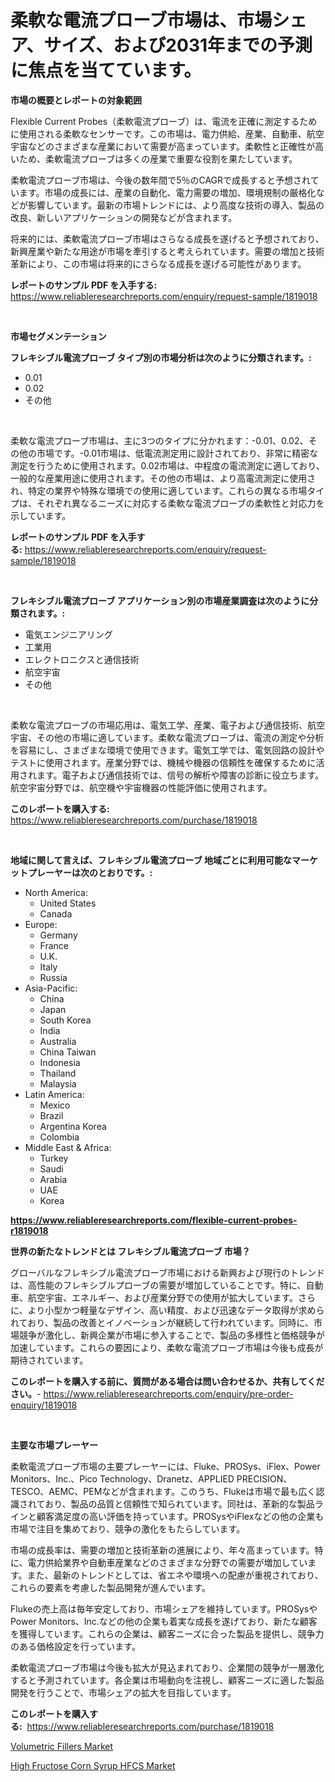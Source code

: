 <p><h1>柔軟な電流プローブ市場は、市場シェア、サイズ、および2031年までの予測に焦点を当てています。</h1></p><p><strong>市場の概要とレポートの対象範囲</strong></p>
<p><p>Flexible Current Probes（柔軟電流プローブ）は、電流を正確に測定するために使用される柔軟なセンサーです。この市場は、電力供給、産業、自動車、航空宇宙などのさまざまな産業において需要が高まっています。柔軟性と正確性が高いため、柔軟電流プローブは多くの産業で重要な役割を果たしています。</p><p>柔軟電流プローブ市場は、今後の数年間で5％のCAGRで成長すると予想されています。市場の成長には、産業の自動化、電力需要の増加、環境規制の厳格化などが影響しています。最新の市場トレンドには、より高度な技術の導入、製品の改良、新しいアプリケーションの開発などが含まれます。</p><p>将来的には、柔軟電流プローブ市場はさらなる成長を遂げると予想されており、新興産業や新たな用途が市場を牽引すると考えられています。需要の増加と技術革新により、この市場は将来的にさらなる成長を遂げる可能性があります。</p></p>
<p><strong>レポートのサンプル PDF を入手する:</strong> <a href="https://www.reliableresearchreports.com/enquiry/request-sample/1819018">https://www.reliableresearchreports.com/enquiry/request-sample/1819018</a></p>
<p>&nbsp;</p>
<p><strong>市場セグメンテーション</strong></p>
<p><strong>フレキシブル電流プローブ タイプ別の市場分析は次のように分類されます。:</strong></p>
<p><ul><li>0.01</li><li>0.02</li><li>その他</li></ul></p>
<p>&nbsp;</p>
<p><p>柔軟な電流プローブ市場は、主に3つのタイプに分かれます：-0.01、0.02、その他の市場です。-0.01市場は、低電流測定用に設計されており、非常に精密な測定を行うために使用されます。0.02市場は、中程度の電流測定に適しており、一般的な産業用途に使用されます。その他の市場は、より高電流測定に使用され、特定の業界や特殊な環境での使用に適しています。これらの異なる市場タイプは、それぞれ異なるニーズに対応する柔軟な電流プローブの柔軟性と対応力を示しています。</p></p>
<p><strong>レポートのサンプル PDF を入手する:</strong>&nbsp;<a href="https://www.reliableresearchreports.com/enquiry/request-sample/1819018">https://www.reliableresearchreports.com/enquiry/request-sample/1819018</a></p>
<p>&nbsp;</p>
<p><strong> フレキシブル電流プローブ アプリケーション別の市場産業調査は次のように分類されます。:</strong></p>
<p><ul><li>電気エンジニアリング</li><li>工業用</li><li>エレクトロニクスと通信技術</li><li>航空宇宙</li><li>その他</li></ul></p>
<p>&nbsp;</p>
<p><p>柔軟な電流プローブの市場応用は、電気工学、産業、電子および通信技術、航空宇宙、その他の市場に適しています。柔軟な電流プローブは、電流の測定や分析を容易にし、さまざまな環境で使用できます。電気工学では、電気回路の設計やテストに使用されます。産業分野では、機械や機器の信頼性を確保するために活用されます。電子および通信技術では、信号の解析や障害の診断に役立ちます。航空宇宙分野では、航空機や宇宙機器の性能評価に使用されます。</p></p>
<p><strong>このレポートを購入する:</strong>&nbsp; <a href="https://www.reliableresearchreports.com/purchase/1819018">https://www.reliableresearchreports.com/purchase/1819018</a></p>
<p>&nbsp;</p>
<p><strong>地域に関して言えば、フレキシブル電流プローブ 地域ごとに利用可能なマーケットプレーヤーは次のとおりです。:</strong></p>
<p><ul>
    <li>
        North America:
        <ul>
            <li>United States</li>
            <li>Canada</li>
        </ul>
    </li>
    <li>
        Europe:
        <ul>
            <li>Germany</li>
            <li>France</li>
            <li>U.K.</li>
            <li>Italy</li>
            <li>Russia</li>
        </ul>
    </li>
    <li>
        Asia-Pacific:
        <ul>
            <li>China</li>
            <li>Japan</li>
            <li>South Korea</li>
            <li>India</li>
            <li>Australia</li>
            <li>China Taiwan</li>
            <li>Indonesia</li>
            <li>Thailand</li>
            <li>Malaysia</li>
        </ul>
    </li>
    <li>
        Latin America:
        <ul>
            <li>Mexico</li>
            <li>Brazil</li>
            <li>Argentina Korea</li>
            <li>Colombia</li>
        </ul>
    </li>
    <li>
        Middle East & Africa:
        <ul>
            <li>Turkey</li>
            <li>Saudi</li>
            <li>Arabia</li>
            <li>UAE</li>
            <li>Korea</li>
        </ul>
    </li>
    </ul></p>
<p><strong><a href="https://www.reliableresearchreports.com/flexible-current-probes-r1819018">https://www.reliableresearchreports.com/flexible-current-probes-r1819018</a></strong>&nbsp;</p>
<p><strong>世界の新たなトレンドとは フレキシブル電流プローブ 市場？</strong></p>
<p><p>グローバルなフレキシブル電流プローブ市場における新興および現行のトレンドは、高性能のフレキシブルプローブの需要が増加していることです。特に、自動車、航空宇宙、エネルギー、および産業分野での使用が拡大しています。さらに、より小型かつ軽量なデザイン、高い精度、および迅速なデータ取得が求められており、製品の改善とイノベーションが継続して行われています。同時に、市場競争が激化し、新興企業が市場に参入することで、製品の多様性と価格競争が加速しています。これらの要因により、柔軟な電流プローブ市場は今後も成長が期待されています。</p></p>
<p><strong>このレポートを購入する前に、質問がある場合は問い合わせるか、共有してください。</strong>- <a href="https://www.reliableresearchreports.com/enquiry/pre-order-enquiry/1819018">https://www.reliableresearchreports.com/enquiry/pre-order-enquiry/1819018</a></p>
<p>&nbsp;</p>
<p><strong>主要な市場プレーヤー</strong></p>
<p><p>柔軟電流プローブ市場の主要プレーヤーには、Fluke、PROSys、iFlex、Power Monitors、Inc.、Pico Technology、Dranetz、APPLIED PRECISION、TESCO、AEMC、PEMなどが含まれます。このうち、Flukeは市場で最も広く認識されており、製品の品質と信頼性で知られています。同社は、革新的な製品ラインと顧客満足度の高い評価を持っています。PROSysやiFlexなどの他の企業も市場で注目を集めており、競争の激化をもたらしています。</p><p>市場の成長率は、需要の増加と技術革新の進展により、年々高まっています。特に、電力供給業界や自動車産業などのさまざまな分野での需要が増加しています。また、最新のトレンドとしては、省エネや環境への配慮が重視されており、これらの要素を考慮した製品開発が進んでいます。</p><p>Flukeの売上高は毎年安定しており、市場シェアを維持しています。PROSysやPower Monitors、Inc.などの他の企業も着実な成長を遂げており、新たな顧客を獲得しています。これらの企業は、顧客ニーズに合った製品を提供し、競争力のある価格設定を行っています。</p><p>柔軟電流プローブ市場は今後も拡大が見込まれており、企業間の競争が一層激化すると予測されています。各企業は市場動向を注視し、顧客ニーズに適した製品開発を行うことで、市場シェアの拡大を目指しています。</p></p>
<p><strong>このレポートを購入する:</strong>&nbsp;&nbsp;<a href="https://www.reliableresearchreports.com/purchase/1819018">https://www.reliableresearchreports.com/purchase/1819018</a></p>
<p><p><a href="https://github.com/santosh758595/Market-Research-Report-List-4/blob/main/volumetric-fillers-market.md">Volumetric Fillers Market</a></p><p><a href="https://carnation-joke-41f.notion.site/High-Fructose-Corn-Syrup-HFCS-Market-Trends-Forecast-and-Competitive-Analysis-to-2031-713559452ec64e4781b562a165a28bc6">High Fructose Corn Syrup HFCS Market</a></p></p>